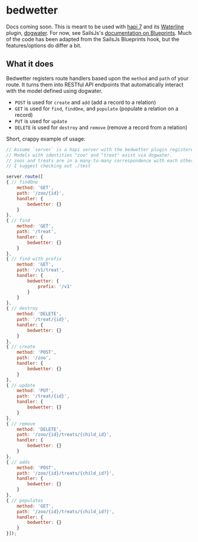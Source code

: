bedwetter
===
Docs coming soon.  This is meant to be used with [hapi 7](https://github.com/hapijs/hapi) and its [Waterline](https://github.com/balderdashy/waterline) plugin, [dogwater](https://github.com/devinivy/dogwater).
For now, see SailsJs's [documentation on Blueprints](http://sailsjs.org/#/documentation/reference/blueprint-api).  Much of the code has been adapted from the SailsJs Blueprints hook, but the features/options do differ a bit.

## What it does
Bedwetter registers route handlers based upon the `method` and `path` of your route.  It turns them into RESTful API endpoints that automatically interact with the model defined using dogwater.

- `POST` is used for `create` and `add` (add a record to a relation)
- `GET` is used for `find`, `findOne`, and `populate` (populate a relation on a record)
- `PUT` is used for `update`
- `DELETE` is used for `destroy` and `remove` (remove a record from a relation)

Short, crappy example of usage:
```javascript
// Assume `server` is a hapi server with the bedwetter plugin registered.
// Models with identities "zoo" and "treat" exist via dogwater.
// zoos and treats are in a many-to-many correspondence with each other.
// I suggest checking out ./test

server.route([
{ // findOne
    method: 'GET',
    path: '/zoo/{id}',
    handler: {
        bedwetter: {}
    }
},
{ // find
    method: 'GET',
    path: '/treat',
    handler: {
        bedwetter: {}
    }
},
{ // find with prefix
    method: 'GET',
    path: '/v1/treat',
    handler: {
        bedwetter: {
            prefix: '/v1'
        }
    }
},
{ // destroy
    method: 'DELETE',
    path: '/treat/{id}',
    handler: {
        bedwetter: {}
    }
},
{ // create
    method: 'POST',
    path: '/zoo',
    handler: {
        bedwetter: {}
    }
},
{ // update
    method: 'PUT',
    path: '/treat/{id}',
    handler: {
        bedwetter: {}
    }
},
{ // remove
    method: 'DELETE',
    path: '/zoo/{id}/treats/{child_id}',
    handler: {
        bedwetter: {}
    }
},
{ // adds
    method: 'POST',
    path: '/zoo/{id}/treats/{child_id?}',
    handler: {
        bedwetter: {}
    }
},
{ // populates
    method: 'GET',
    path: '/zoo/{id}/treats/{child_id?}',
    handler: {
        bedwetter: {}
    }
}]);
```